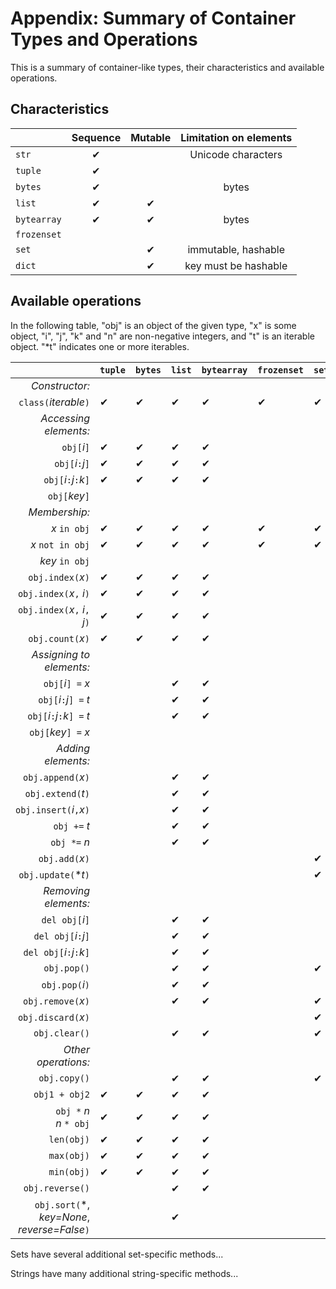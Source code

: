 # Appendix: Summary of Container Types and Operations

This is a summary of container-like types, their characteristics and available operations.

## Characteristics

|                 | Sequence | Mutable | Limitation on elements |
|-----------------|:--------:|:-------:|:--:|
| ```str```       | ✔       |         | Unicode characters |
| ```tuple```     | ✔       |         |
| ```bytes```     | ✔       |         | bytes
| ```list```      | ✔       | ✔      |
| ```bytearray``` | ✔       | ✔      | bytes
| ```frozenset``` |         |         |
| ```set```       |         | ✔       | immutable, hashable |
| ```dict```      |         | ✔       | key must be hashable |

## Available operations

In the following table, "obj" is an object of the given type, "x" is some object, "i", "j", "k" and "n" are non-negative integers, and "t" is an iterable object. "*t" indicates one or more iterables.

||```tuple```|```bytes```|```list```|```bytearray```|```frozenset```|```set```|```dict```|
|-:|-|-|-|-|-|-|-|
| _Constructor:_       |
| ```class(```_iterable_```)```              | ✔ | ✔ | ✔ | ✔ | ✔ | ✔ | ✔ |
| _Accessing elements:_
| ```obj[```_i_```]```                       | ✔ | ✔ | ✔ | ✔ |
| ```obj[```_i_```:```_j_```]```             | ✔ | ✔ | ✔ | ✔ |
| ```obj[```_i_```:```_j_```:```_k_```]```   | ✔ | ✔ | ✔ | ✔ |
| ```obj[```_key_```]```                     |  |  |  |  |  |  | ✔ |
| _Membership:_
| _x_ ```in obj```                           | ✔ | ✔ | ✔ | ✔ | ✔ | ✔ |  |
| _x_ ```not in obj```                       | ✔ | ✔ | ✔ | ✔ | ✔ | ✔ |  |
| _key_ ```in obj```                         |  |  |  |  |  |  | ✔ |
| ```obj.index(```_x_```)```                 | ✔ | ✔ | ✔ | ✔ |
| ```obj.index(```_x_```,``` _i_```)```      | ✔ | ✔ | ✔ | ✔ |
| ```obj.index(```_x_```,``` _i_```,``` _j_```)```| ✔ | ✔ | ✔ | ✔ |
| ```obj.count(```_x_```)```                 | ✔ | ✔ | ✔ | ✔ |
| _Assigning to elements:_
| ```obj[```_i_```] =``` _x_                 |  |  | ✔ | ✔ |
| ```obj[```_i_```:```_j_```] =``` _t_       |  |  | ✔ | ✔ |
| ```obj[```_i_```:```_j_```:```_k_```] =``` _t_ ||| ✔ | ✔ |
| ```obj[```_key_```] =``` _x_               |  |  |  |  |  |  | ✔ |
| _Adding elements:_
| ```obj.append(```_x_```)```                ||| ✔ | ✔ |
| ```obj.extend(```_t_```)```                ||| ✔ | ✔ |
| ```obj.insert(```_i_```,```_x_```)```      ||| ✔ | ✔ |
| ```obj +=``` _t_                           ||| ✔ | ✔ |
| ```obj *=``` _n_                           ||| ✔ | ✔ |
| ```obj.add(```_x_```)```                   |||  |  | | ✔ |
| ```obj.update(```*_t_```)```               |||  |  | | ✔ |
| _Removing elements:_
| ```del obj[```_i_```]```                   ||| ✔ | ✔ |
| ```del obj[```_i_```:```_j_```]```         ||| ✔ | ✔ |
| ```del obj[```_i_```:```_j_```:```_k_```]```||| ✔ | ✔ |
| ```obj.pop()```                            ||| ✔ | ✔ |  | ✔ |
| ```obj.pop(```_i_```)```                   ||| ✔ | ✔ |
| ```obj.remove(```_x_```)```                ||| ✔ | ✔ |  | ✔ |
| ```obj.discard(```_x_```)```               |||  |  | | ✔ |
| ```obj.clear()```                          ||| ✔ | ✔ |  | ✔ |
| _Other operations:_
| ```obj.copy()```                           ||| ✔ | ✔ |  | ✔ |
| ```obj1 + obj2```                          | ✔ | ✔ | ✔ | ✔ |
| ```obj *``` _n_ <br> _n_ ```* obj```           | ✔ | ✔ | ✔ | ✔ |
| ```len(obj)```                             | ✔ | ✔ | ✔ | ✔ |
| ```max(obj)```                             | ✔ | ✔ | ✔ | ✔ |
| ```min(obj)```                             | ✔ | ✔ | ✔ | ✔ |
| ```obj.reverse()```                        ||| ✔ | ✔ |
| ```obj.sort(```*, _key=None_, _reverse=False_```)```|||✔|

Sets have several additional set-specific methods...

Strings have many additional string-specific methods...
